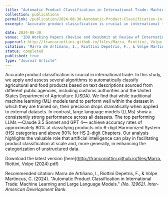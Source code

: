 ```yaml
---
title: "Automatic Product Classification in International Trade: Machine Learning and Large Language Models"
collection: publications
permalink: /publication/2024-08-30-Automatic-Product-Classification-in-International-Trade
excerpt: 'Accurate product classification is crucial in international trade. In this study, we apply and assess several algorithms to automatically classify agricultural and food products based on text descriptions sourced from different public agencies, including customs authorities and the United States Department of Agriculture (USDA). We find that while traditional machine learning (ML) models tend to perform well within the dataset in which they are trained on, their precision drops dramatically when applied to external datasets. In contrast, large language models (LLMs) show a consistently strong performance across all datasets. The top performing LLMs —Claude 3.5 Sonnet and GPT 4— achieve accuracy rates of approximately 80% at classifying products into 6-digit Harmonized System (HS) categories and above 90% for HS 2-digit Chapters. Our analysis highlights the valuable role that artificial intelligence can play in facilitating product classification at scale and, more generally, in enhancing the categorization of unstructured data.'

date: 2024-08-30
venue: 'IDB Working Papers (Revise and Resubmit at Review of International Economics)'
paperurl: http://francoriottini.github.io/files/Marra, Riottini, Volpe (2023).pdf
citation: 'Marra de Artiñano, I., Riottini Depetris, F., & Volpe Martincus, C. (2024). &quot;Automatic Product Classification in International Trade: Machine Learning and Large Language Models.&quot; <i>(No. 12962). Inter-American Development Bank</i>.'
status: completed
published: true
type: "Journal Article"
---
```

Accurate product classification is crucial in international trade. In this study, we apply and assess several algorithms to automatically classify agricultural and food products based on text descriptions sourced from different public agencies, including customs authorities and the United States Department of Agriculture (USDA). We find that while traditional machine learning (ML) models tend to perform well within the dataset in which they are trained on, their precision drops dramatically when applied to external datasets. In contrast, large language models (LLMs) show a consistently strong performance across all datasets. The top performing LLMs —Claude 3.5 Sonnet and GPT 4— achieve accuracy rates of approximately 80% at classifying products into 6-digit Harmonized System (HS) categories and above 90% for HS 2-digit Chapters. Our analysis highlights the valuable role that artificial intelligence can play in facilitating product classification at scale and, more generally, in enhancing the categorization of unstructured data.

Download the latest version [here](http://francoriottini.github.io/files/Marra, Riottini, Volpe (2024).pdf)

Recommended citation: Marra de Artiñano, I., Riottini Depetris, F., & Volpe Martincus, C. (2024). &quot;Automatic Product Classification in International Trade: Machine Learning and Large Language Models.&quot; <i>(No. 12962). Inter-American Development Bank</i>.